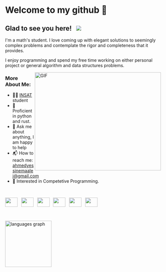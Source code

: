 # Welcome to my github 👋


## Glad to see you here! &nbsp; ![](https://api.visitorbadge.io/api/VisitorHit?user=ahmedyassinemaalej&repo=ahmedyassinemaalej&countColor=%237B1E7A&style=plastic&labelStyle=upper&label=visits)

I'm a math's student. I love coming up with elegant solutions to seemingly complex problems and contemplate the rigor and completeness that it provides.

I enjoy programming and spend my free time working on either personal project or general algorithm and data structures problems. 

<img align="right" alt="GIF" src="https://github.com/MohamedTaherMaalej1/MohamedTaherMaalej1/blob/main/coding.gif" width="408" height="318" />

### More About Me:

- 👨‍🎓 [INSAT](https://insat.rnu.tn/) student <!-- - 🔭 I’m currently working on a personal project "**MLINYB**" -->
- 💪 Proficient in python and rust.
- 💬 Ask me about anything, I am happy to help
- 📬 How to reach me: [ahmedyessinemaalej@gmail.com](mailto:ahmedyessinemaalej@gmail.com)<!-- - 📝 [Resume](https://drive.google.com/file/d/1iqeB4vIg8knjMk-8lYP9JRvI7Juh0FBm/view?usp=sharing). -->
- 🧠 Interested in Competetive Programming.

&nbsp;&nbsp;&nbsp;

<a href="https://www.linkedin.com/in/ahmed-yessine-maalej-8b9884261/" target="_blank"><img align="center" src="https://raw.githubusercontent.com/rahuldkjain/github-profile-readme-generator/master/src/images/icons/Social/linked-in-alt.svg" height="30"   width="40" /></a>
&nbsp;
<a href="https://www.facebook.com/maalej.ahmedyassine" target="_blank"><img align="center" src="https://raw.githubusercontent.com/rahuldkjain/github-profile-readme-generator/master/src/images/icons/Social/facebook.svg" height="30" width="40" /></a>
&nbsp;
<a href="https://codeforces.com/profile/maalejaym" target="_blank"><img align="center" src="https://raw.githubusercontent.com/rahuldkjain/github-profile-readme-generator/master/src/images/icons/Social/codeforces.svg" height="30" width="40" /></a>
&nbsp;
<a href="https://leetcode.com/AYM123/" target="_blank"><img align="center" src="https://raw.githubusercontent.com/rahuldkjain/github-profile-readme-generator/master/src/images/icons/Social/leet-code.svg" height="30" width="40" /></a>
&nbsp;
<a href="https://stackoverflow.com/users/21246428/ahmed-yessine-maalej" target="_blank"><img align="center" src="https://raw.githubusercontent.com/rahuldkjain/github-profile-readme-generator/master/src/images/icons/Social/stack-overflow.svg" height="30" width="40" /></a>
&nbsp;
<a href="https://www.hackerrank.com/maalejaym" target="_blank"><img align="center" src="https://raw.githubusercontent.com/rahuldkjain/github-profile-readme-generator/master/src/images/icons/Social/hackerrank.svg" height="30" width="40" /></a>

&nbsp;&nbsp;&nbsp;

<img src="https://github-readme-stats.vercel.app/api/top-langs?username=AhmedYassineMaalej&locale=en&hide_title=false&layout=compact&card_width=320&langs_count=5&theme=dracula&hide_border=false" height="150" alt="languages graph"  />


<!--
**Ahmed-Yessine-Maalej/Ahmed-Yessine-Maalej** is a ✨ _special_ ✨ repository because its `README.md` (this file) appears on your GitHub profile.

Here are some ideas to get you started:

- 🔭 I’m currently working on ...
- 🌱 I’m currently learning ...
- 👯 I’m looking to collaborate on ...
- 🤔 I’m looking for help with ...
- 💬 Ask me about ...
- 📫 How to reach me: ...
- 😄 Pronouns: ...
- ⚡ Fun fact: ...
-->
